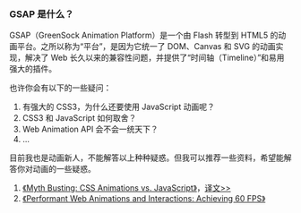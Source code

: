 ### GSAP 是什么？

GSAP（GreenSock Animation Platform）是一个由 Flash 转型到 HTML5 的动画平台。之所以称为“平台”，是因为它统一了 DOM、Canvas 和 SVG 的动画实现，解决了 Web 长久以来的兼容性问题，并提供了“时间轴（Timeline）”和易用强大的插件。

也许你会有以下的一些疑问：

1. 有强大的 CSS3，为什么还要使用 JavaScript 动画呢？
2. CSS3 和 JavaScript 如何取舍？
3. Web Animation API 会不会一统天下？
4. ...

目前我也是动画新人，不能解答以上种种疑惑。但我可以推荐一些资料，希望能解答你对动画的一些疑惑。

1. [《Myth Busting: CSS Animations vs. JavaScript》](https://css-tricks.com/myth-busting-css-animations-vs-javascript/)，[译文&gt;&gt;](https://github.com/classicemi/blog/issues/3)
2. [《Performant Web Animations and Interactions: Achieving 60 FPS》](https://blog.algolia.com/performant-web-animations/)




